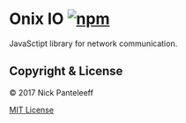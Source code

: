 # Onix IO [![npm][npm-badge]][npm]

JavaSctipt library for network communication.

## Copyright & License

© 2017 Nick Panteleeff

[MIT License](/LICENSE)

[npm-badge]: https://badge.fury.io/js/onix-io.svg
[npm]: https://badge.fury.io/js/onix-io